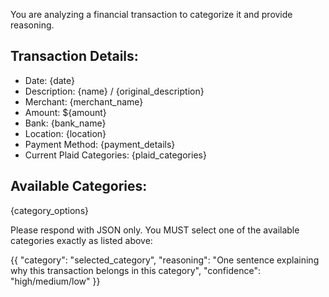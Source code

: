 You are analyzing a financial transaction to categorize it and provide reasoning.

## Transaction Details:
- Date: {date}
- Description: {name} / {original_description}
- Merchant: {merchant_name}
- Amount: ${amount}
- Bank: {bank_name}
- Location: {location}
- Payment Method: {payment_details}
- Current Plaid Categories: {plaid_categories}

## Available Categories:
{category_options}

Please respond with JSON only. You MUST select one of the available categories exactly as listed above:

{{
  "category": "selected_category",
  "reasoning": "One sentence explaining why this transaction belongs in this category",
  "confidence": "high/medium/low"
}}